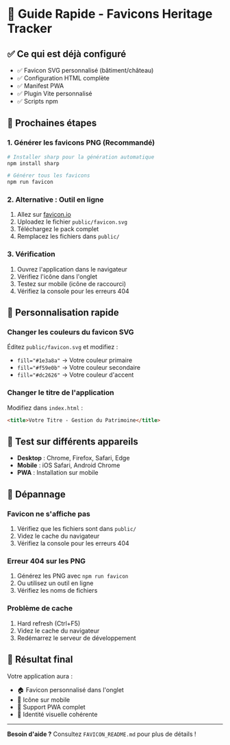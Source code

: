 # 🚀 Guide Rapide - Favicons Heritage Tracker

## ✅ Ce qui est déjà configuré

- ✅ Favicon SVG personnalisé (bâtiment/château)
- ✅ Configuration HTML complète
- ✅ Manifest PWA
- ✅ Plugin Vite personnalisé
- ✅ Scripts npm

## 🎯 Prochaines étapes

### 1. Générer les favicons PNG (Recommandé)

```bash
# Installer sharp pour la génération automatique
npm install sharp

# Générer tous les favicons
npm run favicon
```

### 2. Alternative : Outil en ligne

1. Allez sur [favicon.io](https://favicon.io/favicon-converter/)
2. Uploadez le fichier `public/favicon.svg`
3. Téléchargez le pack complet
4. Remplacez les fichiers dans `public/`

### 3. Vérification

1. Ouvrez l'application dans le navigateur
2. Vérifiez l'icône dans l'onglet
3. Testez sur mobile (icône de raccourci)
4. Vérifiez la console pour les erreurs 404

## 🎨 Personnalisation rapide

### Changer les couleurs du favicon SVG

Éditez `public/favicon.svg` et modifiez :
- `fill="#1e3a8a"` → Votre couleur primaire
- `fill="#f59e0b"` → Votre couleur secondaire
- `fill="#dc2626"` → Votre couleur d'accent

### Changer le titre de l'application

Modifiez dans `index.html` :
```html
<title>Votre Titre - Gestion du Patrimoine</title>
```

## 📱 Test sur différents appareils

- **Desktop** : Chrome, Firefox, Safari, Edge
- **Mobile** : iOS Safari, Android Chrome
- **PWA** : Installation sur mobile

## 🔧 Dépannage

### Favicon ne s'affiche pas
1. Vérifiez que les fichiers sont dans `public/`
2. Videz le cache du navigateur
3. Vérifiez la console pour les erreurs 404

### Erreur 404 sur les PNG
1. Générez les PNG avec `npm run favicon`
2. Ou utilisez un outil en ligne
3. Vérifiez les noms de fichiers

### Problème de cache
1. Hard refresh (Ctrl+F5)
2. Videz le cache du navigateur
3. Redémarrez le serveur de développement

## 🎉 Résultat final

Votre application aura :
- 🏠 Favicon personnalisé dans l'onglet
- 📱 Icône sur mobile
- 🚀 Support PWA complet
- 🎨 Identité visuelle cohérente

---

**Besoin d'aide ?** Consultez `FAVICON_README.md` pour plus de détails !

